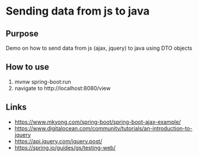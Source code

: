 # Sending data from js to java

## Purpose
Demo on how to send data from js (ajax, jquery) to java using DTO objects

## How to use
1. mvnw spring-boot:run
2. navigate to http://localhost:8080/view

## Links
* https://www.mkyong.com/spring-boot/spring-boot-ajax-example/
* https://www.digitalocean.com/community/tutorials/an-introduction-to-jquery
* https://api.jquery.com/jquery.post/
* https://spring.io/guides/gs/testing-web/

